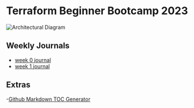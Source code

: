 # Terraform Beginner Bootcamp 2023

![Architectural Diagram](https://github.com/vijayaraghavanv/terraform-beginner-bootcamp-2023/assets/25921640/17884f57-1b26-4573-bd4d-0550272ed5ed)


## Weekly Journals
- [week 0 journal](journal/week0.md)
- [week 1 journal](journal/week1.md)

## Extras
-[Github Markdown TOC Generator](https://ecotrust-canada.github.io/markdown-toc/)
